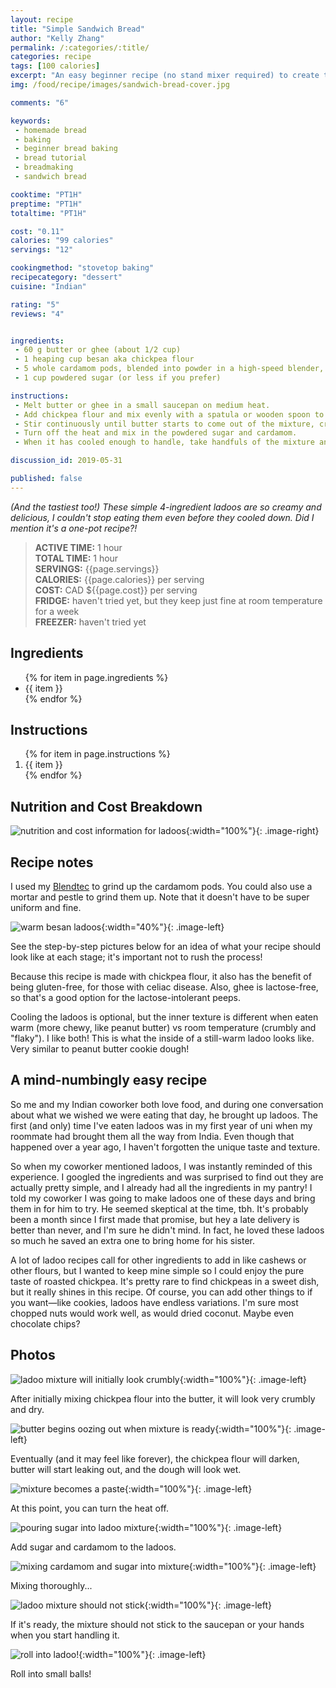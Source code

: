 ```yaml
---
layout: recipe
title: "Simple Sandwich Bread"
author: "Kelly Zhang"
permalink: /:categories/:title/
categories: recipe
tags: [100 calories]
excerpt: "An easy beginner recipe (no stand mixer required) to create the most versatile of breads: a perfectly light, fluffy sandwich loaf, like the kind you'd find at the grocery store."
img: /food/recipe/images/sandwich-bread-cover.jpg

comments: "6"

keywords:
 - homemade bread
 - baking
 - beginner bread baking
 - bread tutorial
 - breadmaking
 - sandwich bread

cooktime: "PT1H"
preptime: "PT1H"
totaltime: "PT1H"

cost: "0.11"
calories: "99 calories"
servings: "12"

cookingmethod: "stovetop baking"
recipecategory: "dessert"
cuisine: "Indian"

rating: "5"
reviews: "4"


ingredients:
 - 60 g butter or ghee (about 1/2 cup)
 - 1 heaping cup besan aka chickpea flour
 - 5 whole cardamom pods, blended into powder in a high-speed blender, or 1/4 tsp cardamom powder
 - 1 cup powdered sugar (or less if you prefer)

instructions:
 - Melt butter or ghee in a small saucepan on medium heat.
 - Add chickpea flour and mix evenly with a spatula or wooden spoon to form a crumbly mixture.
 - Stir continuously until butter starts to come out of the mixture, creating a paste that resembles thick peanut butter. (You may want to turn heat to medium-low at this point, so you can be lazier and stir less often while reducing the chance of burning  it.) This step takes a looong time so don't get impatient or give up hope! Your first sign that the mixture is almost there is when it starts getting darker in places.
 - Turn off the heat and mix in the powdered sugar and cardamom.
 - When it has cooled enough to handle, take handfuls of the mixture and roll with your palms into ping pong-sized balls. Place on a piece of plastic wrap or parchment paper and let it cool before enjoying (optional).

discussion_id: 2019-05-31

published: false
---
```


*(And the tastiest too!) These simple 4-ingredient ladoos are so creamy and delicious, I couldn't stop eating them even before they cooled down. Did I mention it's a one-pot recipe?!*

> **ACTIVE TIME:** 1 hour  
> **TOTAL TIME:** 1 hour  
> **SERVINGS:** {{page.servings}}  
> **CALORIES:** {{page.calories}} per serving  
> **COST:** CAD ${{page.cost}} per serving  
> **FRIDGE:** haven't tried yet, but they keep just fine at room temperature for a week  
> **FREEZER:** haven't tried yet

## Ingredients

<ul>
  {% for item in page.ingredients %}
    <li>{{ item }}</li>
  {% endfor %}
</ul>

## Instructions

<ol>
  {% for item in page.instructions %}
    <li>{{ item }}</li>
  {% endfor %}
</ol>


## Nutrition and Cost Breakdown

![nutrition and cost information for ladoos](/food/recipe/images/easiest-ladoos-ever-nutrition.jpg){:width="100%"}{: .image-right}

## Recipe notes

I used my [Blendtec](https://amzn.to/2FrvF89) to grind up the cardamom pods. You could also use a mortar and pestle to grind them up. Note that it doesn't have to be super uniform and fine.

![warm besan ladoos](/food/recipe/images/easiest-ladoos-ever.jpg){:width="40%"}{: .image-left}

See the step-by-step pictures below for an idea of what your recipe should look like at each stage; it's important not to rush the process!

Because this recipe is made with chickpea flour, it also has the benefit of being gluten-free, for those with celiac disease. Also, ghee is lactose-free, so that's a good option for the lactose-intolerant peeps.

Cooling the ladoos is optional, but the inner texture is different when eaten warm (more chewy, like peanut butter) vs room temperature (crumbly and "flaky"). I like both! This is what the inside of a still-warm ladoo looks like. Very similar to peanut butter cookie dough!

## A mind-numbingly easy recipe

So me and my Indian coworker both love food, and during one conversation about what we wished we were eating that day, he brought up ladoos. The first (and only) time I've eaten ladoos was in my first year of uni when my roommate had brought them all the way from India. Even though that happened over a year ago, I haven't forgotten the unique taste and texture.

So when my coworker mentioned ladoos, I was instantly reminded of this experience. I googled the ingredients and was surprised to find out they are actually pretty simple, and I already had all the ingredients in my pantry! I told my coworker I was going to make ladoos one of these days and bring them in for him to try. He seemed skeptical at the time, tbh. It's probably been a month since I first made that promise, but hey a late delivery is better than never, and I'm sure he didn't mind. In fact, he loved these ladoos so much he saved an extra one to bring home for his sister.

A lot of ladoo recipes call for other ingredients to add in like cashews or other flours, but I wanted to keep mine simple so I could enjoy the pure taste of roasted chickpea. It's pretty rare to find chickpeas in a sweet dish, but it really shines in this recipe. Of course, you can add other things to if you want—like cookies, ladoos have endless variations. I'm sure most chopped nuts would work well, as would dried coconut. Maybe even chocolate chips?

## Photos

![ladoo mixture will initially look crumbly](/food/recipe/images/easiest-ladoos-ever-1.jpg){:width="100%"}{: .image-left}

After initially mixing chickpea flour into the butter, it will look very crumbly and dry.

![butter begins oozing out when mixture is ready](/food/recipe/images/easiest-ladoos-ever-2.jpg){:width="100%"}{: .image-left}

Eventually (and it may feel like forever), the chickpea flour will darken, butter will start leaking out, and the dough will look wet.

![mixture becomes a paste](/food/recipe/images/easiest-ladoos-ever-3.jpg){:width="100%"}{: .image-left}

At this point, you can turn the heat off.

![pouring sugar into ladoo mixture](/food/recipe/images/easiest-ladoos-ever-4.jpg){:width="100%"}{: .image-left}

Add sugar and cardamom to the ladoos.

![mixing cardamom and sugar into mixture](/food/recipe/images/easiest-ladoos-ever-5.jpg){:width="100%"}{: .image-left}

Mixing thoroughly...

![ladoo mixture should not stick](/food/recipe/images/easiest-ladoos-ever-6.jpg){:width="100%"}{: .image-left}

If it's ready, the mixture should not stick to the saucepan or your hands when you start handling it.

![roll into ladoo!](/food/recipe/images/easiest-ladoos-ever-7.jpg){:width="100%"}{: .image-left}

Roll into small balls!
